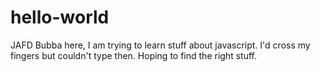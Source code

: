 # hello-world
JAFD
Bubba here, I am trying to learn stuff about javascript. I'd cross my fingers but couldn't type then. 
Hoping to find the right stuff.
